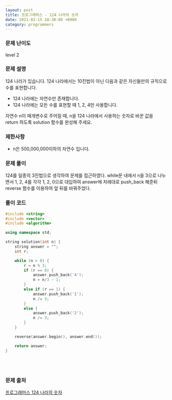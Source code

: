 ```yaml
---
layout: post
title: 프로그래머스 - 124 나라의 숫자
date: 2021-02-15 18:30:00 +0900
category: programmers
---
```


### 문제 난이도
level 2  

### 문제 설명
124 나라가 있습니다. 124 나라에서는 10진법이 아닌 다음과 같은 자신들만의 규칙으로 수를 표현합니다.
- 124 나라에는 자연수만 존재합니다.
- 124 나라에는 모든 수를 표현할 때 1, 2, 4만 사용합니다.

자연수 n이 매개변수로 주어질 때, n을 124 나라에서 사용하는 숫자로 바꾼 값을 return 하도록 solution 함수를 완성해 주세요.  

### 제한사항
- n은 500,000,000이하의 자연수 입니다.  

### 문제 풀이
124를 일종의 3진법으로 생각하여 문제를 접근하였다. while문 내에서 n을 3으로 나누면서 1, 2, 4를 각각 1, 2, 0으로 대입하여 answer에 차례대로 push_back 해준뒤 reverse 함수를 이용하여 앞 뒤를 바꿔주었다.  

### 풀이 코드
```c++
#include <string>
#include <vector>
#include <algorithm>

using namespace std;

string solution(int n) {
    string answer = "";
    int r;

    while (n > 0) {
        r = n % 3;
        if (r == 0) {
            answer.push_back('4');
            n = n/3 - 1;
        }
        else if (r == 1) {
            answer.push_back('1');
            n /= 3;
        }
        else {
            answer.push_back('2');
            n /= 3;
        }
    }

    reverse(answer.begin(), answer.end());

    return answer;
}
```
<br/><br/>

### 문제 출처
[프로그래머스 124 나라의 숫자](https://programmers.co.kr/learn/courses/30/lessons/12899)
